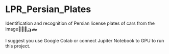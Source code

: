 # LPR_Persian_Plates
Identification and recognition of Persian license plates of cars from the image🚗🚓🚕🛺🛻

I suggest you use Google Colab or connect Jupiter Notebook to GPU to run this project.
